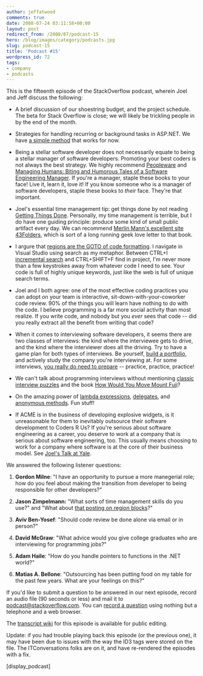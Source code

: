 ```yaml
---
author: jeffatwood
comments: true
date: 2008-07-24 03:11:58+00:00
layout: post
redirect_from: /2008/07/podcast-15
hero: /blog/images/category/podcasts.jpg
slug: podcast-15
title: 'Podcast #15'
wordpress_id: 72
tags:
- company
- podcasts
---
```



This is the fifteenth episode of the StackOverflow podcast, wherein Joel and Jeff discuss the following:






  * A brief discussion of our shoestring budget, and the project schedule. The beta for Stack Overflow is close; we will likely be trickling people in by the end of the month.


  * Strategies for handling recurring or background tasks in ASP.NET. We have [a simple method](http://blog.stackoverflow.com/2008/07/easy-background-tasks-in-aspnet/) that works for now.


  * Being a stellar software developer does not necessarily equate to being a stellar manager of software developers. Promoting your best coders is not always the best strategy. We highly recommend [Peopleware](http://www.amazon.com/dp/0932633439/?tag=codinghorror-20) and [Managing Humans: Biting and Humorous Tales of a Software Engineering Manager](http://www.amazon.com/dp/159059844X/?tag=codinghorror-20). If you're a manager, staple these books to your face! Live it, learn it, love it! If you know someone who is a manager of software developers, staple these books to _their_ face. They're that important.


  * Joel's essential time management tip: get things done by not reading [Getting Things Done](http://www.amazon.com/dp/0142000280/?tag=codinghorror-20). Personally, my time management is terrible, but I do have one guiding principle: produce some kind of small public artifact every day. We can recommend [Merlin Mann's excellent site 43Folders](http://www.43folders.com/), which is sort of a long running geek love letter to that book.


  * I argure that [regions are the GOTO of code formatting](http://www.codinghorror.com/blog/archives/001147.html). I navigate in Visual Studio using search as my metaphor. Between CTRL+I [incremental search](http://www.codinghorror.com/blog/archives/000432.html) and CTRL+SHIFT+F find in project, I'm never more than a few keystrokes away from whatever code I need to see. Your code is full of highly unique keywords, just like the web is full of unique search terms.


  * Joel and I both agree: one of the most effective coding practices you can adopt on your team is interactive, sit-down-with-your-coworker code review. 90% of the things you will learn have nothing to do with the code. I believe programming is a far more social activity than most realize. If you write code, and nobody but you _ever_ sees that code -- did you really extract all the benefit from writing that code?


  * When it comes to interviewing software developers, it seems there are two classes of interviews: the kind where the interviewee gets to drive, and the kind where the interviewer does all the driving. Try to have a game plan for both types of interviews. Be yourself, [build a portfolio](http://www.codinghorror.com/blog/archives/000104.html), and actively study the company you're interviewing at. For some interviews, [you really do need to prepare](http://www.codinghorror.com/blog/archives/000628.html) -- practice, practice, practice!


  * We can't talk about programming interviews without mentioning [classic interview puzzles](http://www.techinterview.org/) and the book [How Would You Move Mount Fuji](http://www.amazon.com/dp/0316778494/?tag=codinghorror-20)?


  * On the amazing power of [lambda expressions](http://msdn.microsoft.com/en-us/library/bb397687.aspx), [delegates](http://msdn.microsoft.com/en-us/library/ms173171(VS.80).aspx), and [anonymous methods](http://msdn.microsoft.com/en-us/library/0yw3tz5k(VS.80).aspx). Fun stuff!


  * If ACME is in the business of developing explosive widgets, is it unreasonable for them to inevitably outsource their software development to Coders R Us? If you're serious about software engineering as a career, you deserve to work at a company that is serious about software engineering, too. This usually means choosing to work for a company where software is at the core of their business model. See [Joel's Talk at Yale](http://www.hjiang.net/wp/2008/01/05/joel-spolskys-talk-at-yale/).





We answered the following listener questions:






  1. **Gordon Milne**: "I have an opportunity to pursue a more manegerial role; how do you feel about making the transition from developer to being responsible for other developers?"



  2. **Jason Zimpelmann:** "What sorts of time management skills do you use?" and "What about [that posting on region blocks](http://www.codinghorror.com/blog/archives/001147.html)?"


  3. **Aviv Ben-Yosef**: "Should code review be done alone via email or in person?"


  4. **David McGraw**: "What advice would you give college graduates who are interviewing for programming jobs?"


  5. **Adam Haile**: "How do you handle pointers to functions in the .NET world?"


  6. **Matias A. Bellone**: "Outsourcing has been putting food on my table for the past few years. What are your feelings on this?"





If you'd like to submit a question to be answered in our next episode, record an audio file (90 seconds or less) and mail it to [podcast@stackoverflow.com](mailto:podcast@stackoverflow.com). You can [record a question](http://blog.stackoverflow.com/index.php/2008/05/recording-podcast-questions-using-your-telephone/) using nothing but a telephone and a web browser.





The [transcript wiki](https://stackoverflow.fogbugz.com/default.asp?W4) for this episode is available for public editing.




Update: if you had trouble playing back this episode (or the previous one), it may have been due to issues with the way the ID3 tags were stored on the file. The ITConversations folks are on it, and have re-rendered the episodes with a fix.




[display_podcast]
